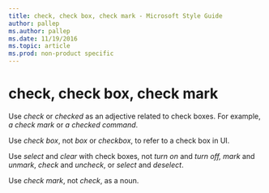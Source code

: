```yaml
---
title: check, check box, check mark - Microsoft Style Guide
author: pallep
ms.author: pallep
ms.date: 11/19/2016
ms.topic: article
ms.prod: non-product specific
---
```


# check, check box, check mark

Use *check* or *checked* as an adjective related to check boxes. For example, *a check mark* or *a checked command*.

Use *check box*, not *box* or *checkbox*, to refer to a check box in UI. 

Use *select* and *clear* with check boxes, not *turn on* and *turn off, mark* and *unmark*, *check* and *uncheck*, or *select* and *deselect*.

Use *check mark*, not *check*, as a noun.
